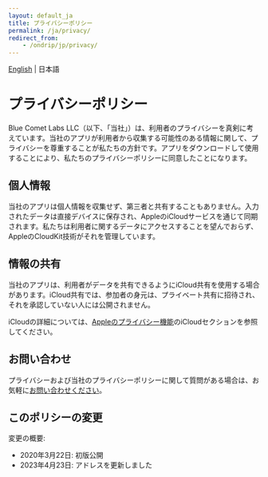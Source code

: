 ```yaml
---
layout: default_ja
title: プライバシーポリシー 
permalink: /ja/privacy/
redirect_from:
    - /ondrip/jp/privacy/
---
```


<div class="text-right">
    <a href="/privacy/">English</a> | 日本語
</div>

# プライバシーポリシー

Blue Comet Labs LLC（以下、「当社」）は、利用者のプライバシーを真剣に考えています。当社のアプリが利用者から収集する可能性のある情報に関して、プライバシーを尊重することが私たちの方針です。アプリをダウンロードして使用することにより、私たちのプライバシーポリシーに同意したことになります。

## 個人情報

当社のアプリは個人情報を収集せず、第三者と共有することもありません。入力されたデータは直接デバイスに保存され、AppleのiCloudサービスを通じて同期されます。私たちは利用者に関するデータにアクセスすることを望んでおらず、AppleのCloudKit技術がそれを管理しています。

## 情報の共有

当社のアプリは、利用者がデータを共有できるようにiCloud共有を使用する場合があります。iCloud共有では、参加者の身元は、プライベート共有に招待され、それを承認していない人には公開されません。

iCloudの詳細については、[Appleのプライバシー機能](https://www.apple.com/privacy/features/)のiCloudセクションを参照してください。

## お問い合わせ

プライバシーおよび当社のプライバシーポリシーに関して質問がある場合は、お気軽に<a href="mailto:contact@bluecometlabs.com">お問い合わせください</a>。

## このポリシーの変更

変更の概要:
- 2020年3月22日: 初版公開
- 2023年4月23日: アドレスを更新しました
